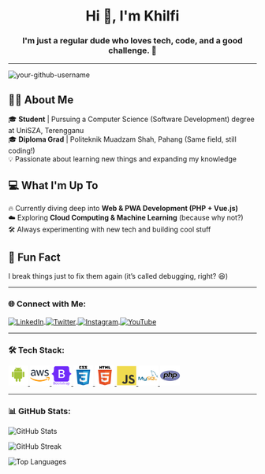 <h1 align="center">Hi 👋, I'm Khilfi</h1>
<h3 align="center">I'm just a regular dude who loves tech, code, and a good challenge. 🚀</h3>

---

<p align="left"> <img src="https://komarev.com/ghpvc/?username=KuroMKh&label=Profile%20views&color=0e75b6&style=flat" alt="your-github-username" /> </p>

## 👨‍💻 About Me

🎓 **Student** | Pursuing a Computer Science (Software Development) degree at UniSZA, Terengganu  
🎓 **Diploma Grad** | Politeknik Muadzam Shah, Pahang (Same field, still coding!)  
💡 Passionate about learning new things and expanding my knowledge  

## 💻 What I'm Up To

🔥 Currently diving deep into **Web & PWA Development (PHP + Vue.js)**  
☁️ Exploring **Cloud Computing & Machine Learning** (because why not?)  
🛠️ Always experimenting with new tech and building cool stuff  

## 🚀 Fun Fact

I break things just to fix them again (it’s called debugging, right? 😆)

---


### 🌐 Connect with Me:
<p align="left">
  <a href="https://linkedin.com/in/your-profile" target="_blank">
    <img align="center" src="https://cdn.jsdelivr.net/npm/simple-icons@3.13.0/icons/linkedin.svg" alt="LinkedIn" height="30" width="40" />
  </a>
  <a href="https://twitter.com/your-profile" target="_blank">
    <img align="center" src="https://cdn.jsdelivr.net/npm/simple-icons@3.13.0/icons/twitter.svg" alt="Twitter" height="30" width="40" />
  </a>
  <a href="https://instagram.com/your-profile" target="_blank">
    <img align="center" src="https://cdn.jsdelivr.net/npm/simple-icons@3.13.0/icons/instagram.svg" alt="Instagram" height="30" width="40" />
  </a>
  <a href="https://www.youtube.com/c/your-channel" target="_blank">
    <img align="center" src="https://cdn.jsdelivr.net/npm/simple-icons@3.13.0/icons/youtube.svg" alt="YouTube" height="30" width="40" />
  </a>
</p>

---

### 🛠 Tech Stack:
<p align="left">
  <a href="https://developer.android.com" target="_blank">
    <img src="https://raw.githubusercontent.com/devicons/devicon/master/icons/android/android-original-wordmark.svg" alt="Android" width="40" height="40"/>
  </a>
  <a href="https://aws.amazon.com" target="_blank">
    <img src="https://raw.githubusercontent.com/devicons/devicon/master/icons/amazonwebservices/amazonwebservices-original-wordmark.svg" alt="AWS" width="40" height="40"/>
  </a>
  <a href="https://getbootstrap.com" target="_blank">
    <img src="https://raw.githubusercontent.com/devicons/devicon/master/icons/bootstrap/bootstrap-plain-wordmark.svg" alt="Bootstrap" width="40" height="40"/>
  </a>
  <a href="https://www.w3schools.com/css/" target="_blank">
    <img src="https://raw.githubusercontent.com/devicons/devicon/master/icons/css3/css3-original-wordmark.svg" alt="CSS3" width="40" height="40"/>
  </a>
  <a href="https://www.w3.org/html/" target="_blank">
    <img src="https://raw.githubusercontent.com/devicons/devicon/master/icons/html5/html5-original-wordmark.svg" alt="HTML5" width="40" height="40"/>
  </a>
  <a href="https://developer.mozilla.org/en-US/docs/Web/JavaScript" target="_blank">
    <img src="https://raw.githubusercontent.com/devicons/devicon/master/icons/javascript/javascript-original.svg" alt="JavaScript" width="40" height="40"/>
  </a>
  <a href="https://www.mysql.com/" target="_blank">
    <img src="https://raw.githubusercontent.com/devicons/devicon/master/icons/mysql/mysql-original-wordmark.svg" alt="MySQL" width="40" height="40"/>
  </a>
  <a href="https://www.php.net" target="_blank">
    <img src="https://raw.githubusercontent.com/devicons/devicon/master/icons/php/php-original.svg" alt="PHP" width="40" height="40"/>
  </a>
</p>

---

### 📊 GitHub Stats:
<p align="left">
  <img src="https://github-readme-stats.vercel.app/api?username=your-github-username&show_icons=true&theme=dark" alt="GitHub Stats" />
</p>

<p align="left">
  <img src="https://github-readme-streak-stats.herokuapp.com/?user=your-github-username&theme=dark" alt="GitHub Streak" />
</p>

<p align="left">
  <img src="https://github-readme-stats.vercel.app/api/top-langs/?username=your-github-username&layout=compact&theme=dark" alt="Top Languages" />
</p>

